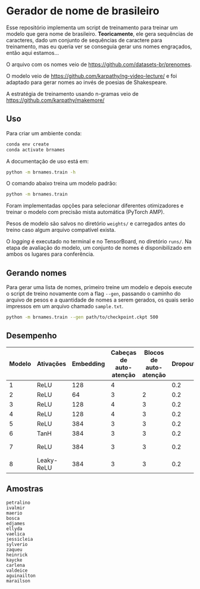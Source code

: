 # Gerador de nome de brasileiro

Esse repositório implementa um script de treinamento para treinar um modelo que gera nome de brasileiro. **Teoricamente**, ele gera sequências de caracteres, dado um conjunto de sequências de caractere para treinamento, mas eu queria ver se conseguia gerar uns nomes engraçados, então aqui estamos...

O arquivo com os nomes veio de <https://github.com/datasets-br/prenomes>.

O modelo veio de <https://github.com/karpathy/ng-video-lecture/> e foi adaptado para gerar nomes ao invés de poesias de Shakespeare.

A estratégia de treinamento usando n-gramas veio de <https://github.com/karpathy/makemore/>

## Uso

Para criar um ambiente conda:

```sh
conda env create
conda activate brnames
```

A documentação de uso está em:

```sh
python -m brnames.train -h
```

O comando abaixo treina um modelo padrão:

```sh
python -m brnames.train
```

Foram implementadas opções para selecionar diferentes otimizadores e treinar o modelo com precisão mista automática (PyTorch AMP).

Pesos de modelo são salvos no diretório `weights/` e carregados antes do treino caso algum arquivo compatível exista.

O *logging* é executado no terminal e no TensorBoard, no diretório `runs/`. Na etapa de avaliação do modelo, um conjunto de nomes é disponibilizado em ambos os lugares para conferência.

## Gerando nomes

Para gerar uma lista de nomes, primeiro treine um modelo e depois execute o script de treino novamente com a flag `--gen`, passando o caminho do arquivo de pesos e a quantidade de nomes a serem gerados, os quais serão impressos em um arquivo chamado `sample.txt`.

```sh
python -m brnames.train --gen path/to/checkpoint.ckpt 500
```

## Desempenho

| Modelo | Ativações  | Embedding | Cabeças de auto-atenção | Blocos de auto-atenção | Dropout | Inicialização  | Erro |
|--------|------------|-----------|-------------------------|------------------------|---------| ---------------|------|
| 1      | ReLU       | 128       | 4                       |                        | 0.2     | N(0; 0,02)     | 1.69 |
| 2      | ReLU       | 64        | 3                       | 2                      | 0.2     | N(0; 0,02)     | 1.74 |
| 3      | ReLU       | 128       | 4                       | 3                      | 0.2     | N(0; 0,02)     | 1.68 |
| 4      | ReLU       | 128       | 4                       | 3                      | 0.2     | N(0; 0,02)     | 1.67 |
| 5      | ReLU       | 384       | 3                       | 3                      | 0.2     | N(0; 0,02)     | 1.66 |
| 6      | TanH       | 384       | 3                       | 3                      | 0.2     | N(0; 0,02)     | 1.7  |
| 7      | ReLU       | 384       | 3                       | 3                      | 0.2     | Kaiming-normal | 1.69 |
| 8      | Leaky-ReLU | 384       | 3                       | 3                      | 0.2     | N(0; 0,02)     | 1.67 |

## Amostras

```
petralino
ivalmir
maerio
bosca
edjames
ellyda
vaelica
jessicleia
sylverio
zaqueu
heinrick
kaycke
carlena
valdeice
aguinailton
marailson
```
